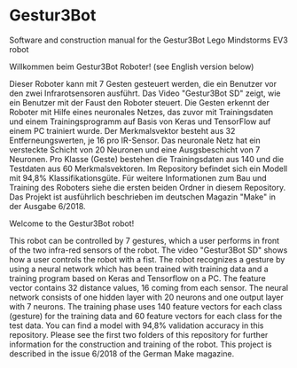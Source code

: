 # Gestur3Bot
Software and construction manual for the Gestur3Bot Lego Mindstorms EV3 robot

Willkommen beim Gestur3Bot Roboter! (see English version below)

Dieser Roboter kann mit 7 Gesten gesteuert werden, die ein Benutzer vor den zwei Infrarotsensoren ausführt. 
Das Video "Gestur3Bot SD" zeigt, wie ein Benutzer mit der Faust den Roboter steuert. 
Die Gesten erkennt der Roboter mit Hilfe eines neuronales Netzes, das zuvor mit Trainingsdaten und einem Trainingsprogramm
auf Basis von Keras und TensorFlow auf einem PC trainiert wurde. Der Merkmalsvektor besteht aus 32 
Entferneungswerten, je 16 pro IR-Sensor.  Das neuronale Netz hat ein versteckte Schicht von
20 Neuronen und eine Ausgsbeschicht von 7 Neuronen. Pro Klasse (Geste) bestehen die Trainingsdaten aus 
140 und die Testdaten aus 60 Merkmalsvektoren. 
Im Repository befindet sich ein Modell mit 94,8% Klassifikationsgüte. Für weitere Informationen 
zum Bau und Training des Roboters siehe die ersten beiden Ordner in diesem Repository. Das Projekt ist ausführlich beschrieben im deutschen Magazin "Make" in der Ausgabe 6/2018.

Welcome to the Gestur3Bot robot!

This robot can be controlled by 7 gestures, which a user performs in front of the two infra-red sensors
of the robot. The video "Gestur3Bot SD" shows how a user controls the robot with a fist. The robot recognizes
a gesture by using a neural network which has been trained with training data and a training program based on Keras and
Tensorflow on a PC. The feature vector contains 32 distance values, 16 coming from each sensor.
The neural network consists of one hidden layer with 20 neurons and one output layer with 7 neurons.
The training phase uses 140 feature vectors for each class (gesture) for the training data
and 60 feature vectors for each class for the test data. 
You can find a model with 94,8% validation accuracy 
in this repository. Please see the first two folders of this repository for further information
for the construction and training of the robot. This project is described in the issue 6/2018 of the German 
Make magazine.


